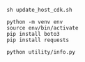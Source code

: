 ```
sh update_host_cdk.sh
```

```
python -m venv env
source env/bin/activate
pip install boto3
pip install requests
```

```
python utility/info.py
```